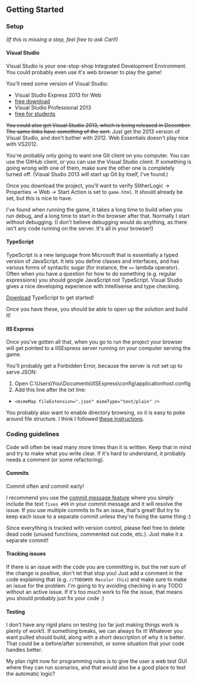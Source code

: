 Getting Started
---------------

### Setup

_(If this is missing a step, feel free to ask Carl!)_

#### Visual Studio

Visual Studio is your one-stop-shop Integrated Development Environment. You could probably even use it's web browser to play the game!

You'll need some version of Visual Studio:
* Visual Studio Express 2013 for Web 
 * [free download](http://www.microsoft.com/en-us/download/details.aspx?id=40747)
* Visual Studio Professional 2013
 * [free for students](https://www.dreamspark.com/Product/Product.aspx?productid=72)

~~You could also get Visual Studio 2013, which is being released in December. The same links have something of the sort.~~ Just get the 2013 version of Visual Studio, and don't bother with 2012. Web Essentials doesn't play nice with VS2012.

You're probably only going to want one Git client on you computer. You can use the GitHub client, or you can use the Visual Studio client. If something is going wrong with one of them, make sure the other one is completely turned off. (Visual Studio 2013 will start up Git by itself, I've found.)

Once you download the project, you'll want to verify SlitherLogic -> Properties -> Web -> Start Action is set to `game.html`. It should already be set, but this is nice to have.

I've found when running the game, it takes a long time to build when you run debug, and a long time to start in the browser after that. Normally I start without debugging. (I don't believe debugging would do anything, as there isn't any code running on the server. It's all in your browser!)
 
#### TypeScript 

TypeScript is a new language from Microsoft that is essentially a typed version of JavaScript. It lets you define classes and interfaces, and has various forms of syntactic sugar (for instance, the `=>` lambda operator). Often when you have a question for how to do something (e.g. regular expressions) you should google JavaScript not TypeScript. Visual Studio gives a nice developing experience with Intellisense and type checking. 

[Download](http://www.microsoft.com/en-us/download/details.aspx?id=34790) TypeScript to get started!

Once you have these, you should be able to open up the solution and build it!

#### IIS Express

Once you've gotten all that, when you go to run the project your browser will get pointed to a IISExpress server running on your computer serving the game.

You'll probably get a Forbidden Error, because the server is not set up to serve JSON:
1. Open C:\Users\You\Documents\IISExpress\config\applicationhost.config  
2. Add this line after the txt line:
 * `<mimeMap fileExtension=".json" mimeType="text/plain" />`

You probably also want to enable directory browsing, so it is easy to poke around file structure. I think I followed [these instructions](http://stackoverflow.com/questions/8543761/how-to-enable-directory-browsing-by-default-on-iis-express).
 
### Coding guidelines

Code will often be read many more times than it is written. Keep that in mind and try to make what you write clear. If it's hard to understand, it probably needs a comment (or some refactoring).

#### Commits

Commit often and commit early!

I recommend you use the [commit message feature](https://help.github.com/articles/closing-issues-via-commit-messages) where you simply include the text `fixes #99` in your commit message and it will resolve the issue. If you use multiple commits to fix an issue, that's great! But try to keep each issue to a separate commit unless they're fixing the same thing :)

Since everything is tracked with version control, please feel free to delete dead code (unused functions, commented out code, etc.). Just make it a separate commit!

#### Tracking issues

If there is an issue with the code you are committing in, but the net sum of the change is positive, don't let that stop you! Just add a comment in the code explaining that (e.g. `//TODO#99 Recolor this`) and make sure to make an issue for the problem. I'm going to try avoiding checking in any TODO without an active issue. If it's too much work to file the issue, that means you should probably just fix your code :)

#### Testing

I don't have any rigid plans on testing (so far just making things work is plenty of work!). If something breaks, we can always fix it! Whatever you want pulled should build, along with a short description of why it is better. That could be a before/after screenshot, or some situation that your code handles better.

My plan right now for programming rules is to give the user a web test GUI where they can run scenarios, and that would also be a good place to test the automatic logic?
